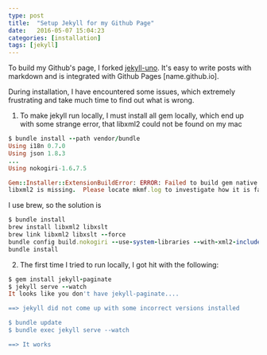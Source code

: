 ```yaml
---
type: post
title:  "Setup Jekyll for my Github Page"
date:   2016-05-07 15:04:23
categories: [installation]
tags: [jekyll]
---
```

To build my Github's page, I forked [jekyll-uno][jekyll-gh]. It's  easy to write posts with markdown and is integrated with Github Pages [name.github.io].

During installation, I have encountered some issues, which extremely frustrating and take much time to find out what is wrong.
  
1. To make jekyll run locally, I must install all gem locally, which end up with some strange error, that libxml2 could not be found on my mac 

``` ruby
$ bundle install --path vendor/bundle
Using i18n 0.7.0
Using json 1.8.3
...
Using nokogiri-1.6.7.5

Gem::Installer::ExtensionBuildError: ERROR: Failed to build gem native extension.
libxml2 is missing.  Please locate mkmf.log to investigate how it is failing.
```

I use brew, so the solution is

``` ruby
$ bundle install
brew install libxml2 libxslt
brew link libxml2 libxslt --force
bundle config build.nokogiri --use-system-libraries --with-xml2-include=/usr/local/include/libxml2 --with-xml2-lib=/usr/lib/
bundle install
```

2. The first time I tried to run locally, I got hit with the following:

``` ruby
$ gem install jekyll-paginate
$ jekyll serve --watch
It looks like you don't have jekyll-paginate....

==> jekyll did not come up with some incorrect versions installed

$ bundle update
$ bundle exec jekyll serve --watch

==> It works
```



[jekyll-gh]:  https://github.com/joshgerdes/jekyll-uno
